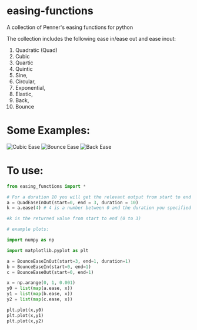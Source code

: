 # easing-functions
A collection of Penner's easing functions for python

The collection includes the following ease in/ease out and ease inout:
1. Quadratic (Quad)
2. Cubic
3. Quartic
4. Quintic
5. Sine,
6. Circular,
7. Exponential,
8. Elastic,
9. Back,
10. Bounce

# Some Examples:
![Cubic Ease](/docs/cubic.png?raw=true)
![Bounce Ease](/docs/bounce.png?raw=true)
![Back Ease](/docs/back.png?raw=true)



# To use:
```python
from easing_functions import *

# For a duration 10 you will get the relevant output from start to end
a = QuadEaseInOut(start=0, end = 3, duration = 10)
k = a.ease(4) # 4 is a number between 0 and the duration you specified

#k is the returned value from start to end (0 to 3)

# example plots:

import numpy as np

import matplotlib.pyplot as plt

a = BounceEaseInOut(start=3, end=1, duration=1)
b = BounceEaseIn(start=0, end=1)
c = BounceEaseOut(start=0, end=1)

x = np.arange(0, 1, 0.001)
y0 = list(map(a.ease, x))
y1 = list(map(b.ease, x))
y2 = list(map(c.ease, x))

plt.plot(x,y0)
plt.plot(x,y1)
plt.plot(x,y2)
```
